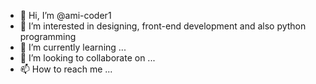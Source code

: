 - 👋 Hi, I’m @ami-coder1
- 👀 I’m interested in designing, front-end development and also python programming
- 🌱 I’m currently learning ...
- 💞️ I’m looking to collaborate on ...
- 📫 How to reach me ...

<!---
ami-coder1/ami-coder1 is a ✨ special ✨ repository because its `README.md` (this file) appears on your GitHub profile.
You can click the Preview link to take a look at your changes.
--->
